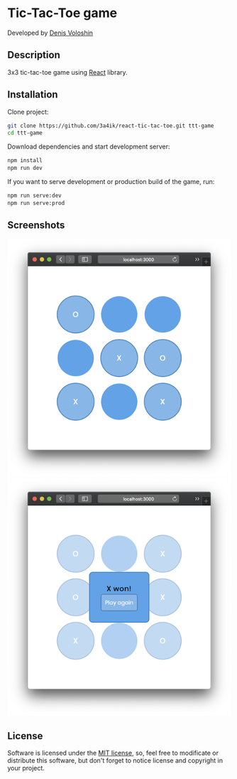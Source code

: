 # Tic-Tac-Toe game
Developed by [Denis Voloshin](https://github.com/3a4ik)

## Description
3x3 tic-tac-toe game using [React](https://reactjs.org/) library.

## Installation
Clone project:
```bash
git clone https://github.com/3a4ik/react-tic-tac-toe.git ttt-game
cd ttt-game
```

Download dependencies and start development server:
```bash
npm install
npm run dev
```

If you want to serve development or production build of the game, run:
```bash
npm run serve:dev
npm run serve:prod
```

## Screenshots
![](screenshots/game1.png) ![](screenshots/game2.png)

## License
Software is licensed under the [MIT license](https://opensource.org/licenses/MIT), so, feel free to modificate or distribute this software, but don't forget to notice license and copyright in your project.

